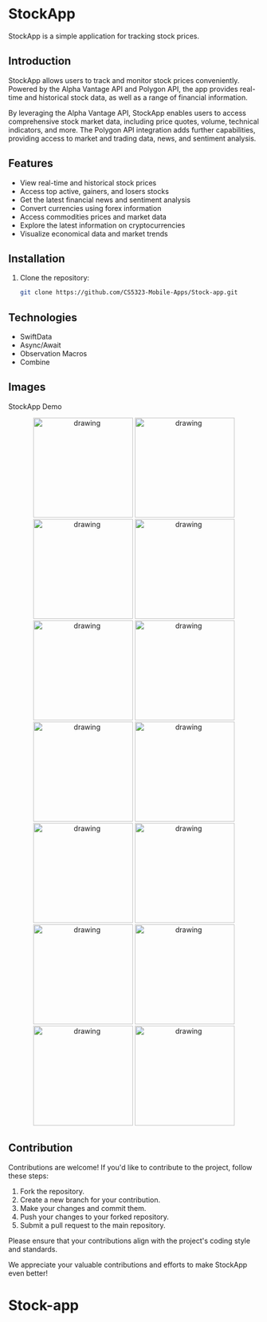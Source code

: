 # StockApp

StockApp is a simple application for tracking stock prices.

## Introduction

StockApp allows users to track and monitor stock prices conveniently. Powered by the Alpha Vantage API and Polygon API, the app provides real-time and historical stock data, as well as a range of financial information.

By leveraging the Alpha Vantage API, StockApp enables users to access comprehensive stock market data, including price quotes, volume, technical indicators, and more. The Polygon API integration adds further capabilities, providing access to market and trading data, news, and sentiment analysis.

## Features

- View real-time and historical stock prices
- Access top active, gainers, and losers stocks
- Get the latest financial news and sentiment analysis
- Convert currencies using forex information
- Access commodities prices and market data
- Explore the latest information on cryptocurrencies
- Visualize economical data and market trends

## Installation

1. Clone the repository:

   ```bash
   git clone https://github.com/CS5323-Mobile-Apps/Stock-app.git

## Technologies

- SwiftData
- Async/Await
- Observation Macros
- Combine

## Images

StockApp Demo

<div align="center">
    <img src="StockApp/readMeAssets/Simulator Screenshot - iPhone 14 Pro - 2023-07-11 at 12.01.20.png" alt="drawing" width="200"/>
    <img src="StockApp/readMeAssets/Simulator Screenshot - iPhone 14 Pro - 2023-07-11 at 12.01.24.png" alt="drawing" width="200"/>
    <img src="StockApp/readMeAssets/Simulator Screenshot - iPhone 14 Pro - 2023-07-11 at 14.55.53.png" alt="drawing" width="200"/>
    <img src="StockApp/readMeAssets/Simulator Screenshot - iPhone 14 Pro - 2023-07-11 at 14.56.11.png" alt="drawing" width="200"/>
    <img src="StockApp/readMeAssets/Simulator Screenshot - iPhone 14 Pro - 2023-07-11 at 14.56.32.png" alt="drawing" width="200"/>
    <img src="StockApp/readMeAssets/Simulator Screenshot - iPhone 14 Pro - 2023-07-12 at 13.45.33.png" alt="drawing" width="200"/>
    <img src="StockApp/readMeAssets/Simulator Screenshot - iPhone 14 Pro - 2023-07-12 at 13.45.37.png" alt="drawing" width="200"/>
    <img src="StockApp/readMeAssets/Simulator Screenshot - iPhone 14 Pro - 2023-07-12 at 13.45.40.png" alt="drawing" width="200"/>
    <img src="StockApp/readMeAssets/Simulator Screenshot - iPhone 14 Pro - 2023-07-12 at 13.45.46.png" alt="drawing" width="200"/>
    <img src="StockApp/readMeAssets/Simulator Screenshot - iPhone 14 Pro - 2023-07-22 at 16.48.49.png" alt="drawing" width="200"/>
    <img src="StockApp/readMeAssets/Simulator Screenshot - iPhone 14 Pro - 2023-07-22 at 16.49.02.png" alt="drawing" width="200"/>
    <img src="StockApp/readMeAssets/Simulator Screenshot - iPhone 14 Pro - 2023-07-22 at 16.49.23.png" alt="drawing" width="200"/>
    <img src="StockApp/readMeAssets/Simulator Screenshot - iPhone 14 Pro - 2023-07-22 at 16.49.29.png" alt="drawing" width="200"/>
    <img src="StockApp/readMeAssets/Simulator Screenshot - iPhone 14 Pro - 2023-07-22 at 16.49.39.png" alt="drawing" width="200"/>
</div>

## Contribution

Contributions are welcome! If you'd like to contribute to the project, follow these steps:

1. Fork the repository.
2. Create a new branch for your contribution.
3. Make your changes and commit them.
4. Push your changes to your forked repository.
5. Submit a pull request to the main repository.

Please ensure that your contributions align with the project's coding style and standards.

We appreciate your valuable contributions and efforts to make StockApp even better!
# Stock-app
